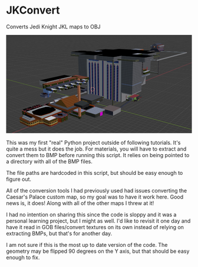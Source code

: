 # JKConvert
Converts Jedi Knight JKL maps to OBJ

<img title="Caesars Palace" src="img\Caesars2.png" width="600">

This was my first "real" Python project outside of following tutorials. It's quite a mess but it does the job. For materials, you will have to extract and convert them to BMP before running this script. It relies on being pointed to a directory with all of the BMP files. 

The file paths are hardcoded in this script, but should be easy enough to figure out. 

All of the conversion tools I had previously used had issues converting the Caesar's Palace custom map, so my goal was to have it work here. Good news is, it does! Along with all of the other maps I threw at it!

I had no intention on sharing this since the code is sloppy and it was a personal learning project, but I might as well. I'd like to revisit it one day and have it read in GOB files/convert textures on its own instead of relying on extracting BMPs, but that's for another day.

I am not sure if this is the most up to date version of the code. The geometry may be flipped 90 degrees on the Y axis, but that should be easy enough to fix.
